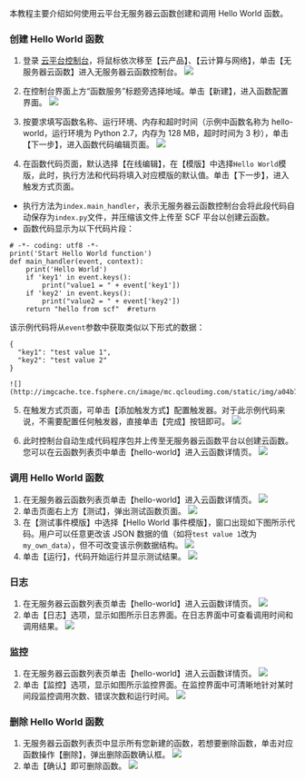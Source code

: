 本教程主要介绍如何使用云平台无服务器云函数创建和调用 Hello World 函数。
### 创建 Hello World 函数

1. 登录 [云平台控制台](http://console.tce.fsphere.cn/)，将鼠标依次移至【云产品】、【云计算与网络】，单击【无服务器云函数】进入无服务器云函数控制台。
![](http://imgcache.tce.fsphere.cn/image/mc.qcloudimg.com/static/img/a3c6da4402074ecac5d3636b080cc307/image.png)
2. 在控制台界面上方“函数服务”标题旁选择地域。单击【新建】，进入函数配置界面。
![](http://imgcache.tce.fsphere.cn/image/mc.qcloudimg.com/static/img/e1a26542efb20c8eece3a684ca9a39ff/image.png)
3. 按要求填写函数名称、运行环境、内存和超时时间（示例中函数名称为 hello-world，运行环境为 Python 2.7，内存为 128 MB，超时时间为 3 秒），单击【下一步】，进入函数代码编辑页面。 
![](http://imgcache.tce.fsphere.cn/image/mc.qcloudimg.com/static/img/379d6fbd425f11b6793c3bfd47753ade/image.png)

4. 在函数代码页面，默认选择【在线编辑】，在【模版】中选择`Hello World`模版，此时，执行方法和代码将填入对应模版的默认值。单击【下一步】，进入触发方式页面。
 - 执行方法为`index.main_handler`，表示无服务器云函数控制台会将此段代码自动保存为`index.py`文件，并压缩该文件上传至 SCF 平台以创建云函数。
 - 函数代码显示为以下代码片段：
```
# -*- coding: utf8 -*-
print('Start Hello World function')
def main_handler(event, context):
    print('Hello World')
    if 'key1' in event.keys():
        print("value1 = " + event['key1'])
    if 'key2' in event.keys():
        print("value2 = " + event['key2'])
    return "hello from scf"  #return
```
该示例代码将从`event`参数中获取类似以下形式的数据：
```
{
  "key1": "test value 1",
  "key2": "test value 2"
}
```

	![](http://imgcache.tce.fsphere.cn/image/mc.qcloudimg.com/static/img/a04b767515e0de779e6711e15dc4d6c1/image.png)

5. 在触发方式页面，可单击【添加触发方式】配置触发器。对于此示例代码来说，不需要配置任何触发器，直接单击【完成】按钮即可。
![](http://imgcache.tce.fsphere.cn/image/mc.qcloudimg.com/static/img/c4389513bf1626529846f72bf4d568c1/image.png)

6. 此时控制台自动生成代码程序包并上传至无服务器云函数平台以创建云函数。您可以在云函数列表页中单击【hello-world】进入云函数详情页。
![](http://imgcache.tce.fsphere.cn/image/mc.qcloudimg.com/static/img/02806b275609788392883c6f2c5de40c/1.png)

### 调用 Hello World 函数
1. 在无服务器云函数列表页单击【hello-world】进入云函数详情页。
![](http://imgcache.tce.fsphere.cn/image/mc.qcloudimg.com/static/img/02806b275609788392883c6f2c5de40c/1.png)
2. 单击页面右上方【测试】，弹出测试函数页面。
![](http://imgcache.tce.fsphere.cn/image/mc.qcloudimg.com/static/img/cdadd81fa4d7b3b32adee86e118dab9f/2.png)
3. 在【测试事件模版】中选择【Hello World 事件模版】，窗口出现如下图所示代码。用户可以任意更改该 JSON 数据的值（如将`test value 1`改为`my_own_data`），但不可改变该示例数据结构。
![](http://imgcache.tce.fsphere.cn/image/mc.qcloudimg.com/static/img/3e2a73916ba1fe974a9faa1139e828a9/image.png)
3. 单击【运行】，代码开始运行并显示测试结果。
![](http://imgcache.tce.fsphere.cn/image/mc.qcloudimg.com/static/img/831acaef8daa0d8a6c7969316bfb61ad/image.png)

### 日志
1. 在无服务器云函数列表页单击【hello-world】进入云函数详情页。
![](http://imgcache.tce.fsphere.cn/image/mc.qcloudimg.com/static/img/02806b275609788392883c6f2c5de40c/1.png)
2. 单击【日志】选项，显示如图所示日志界面。在日志界面中可查看调用时间和调用结果。
![](http://imgcache.tce.fsphere.cn/image/mc.qcloudimg.com/static/img/05f76117a7d5fa860e545687e48339a4/image.png)

### 监控
1. 在无服务器云函数列表页单击【hello-world】进入云函数详情页。
![](http://imgcache.tce.fsphere.cn/image/mc.qcloudimg.com/static/img/02806b275609788392883c6f2c5de40c/1.png)
2. 单击【监控】选项，显示如图所示监控界面。在监控界面中可清晰地针对某时间段监控调用次数、错误次数和运行时间。
![](http://imgcache.tce.fsphere.cn/image/mc.qcloudimg.com/static/img/39d08318de974171952ac0321f0f8503/image.png)

### 删除 Hello World 函数
1. 无服务器云函数列表页中显示所有您新建的函数，若想要删除函数，单击对应函数操作【删除】，弹出删除函数确认框。
![](http://imgcache.tce.fsphere.cn/image/mc.qcloudimg.com/static/img/c7c5c27826941963e2c559753f05c4ed/image.png)
2. 单击【确认】即可删除函数。
![](http://imgcache.tce.fsphere.cn/image/mc.qcloudimg.com/static/img/03ce1707d982a2d1d0967ac468207a2a/image.png)
